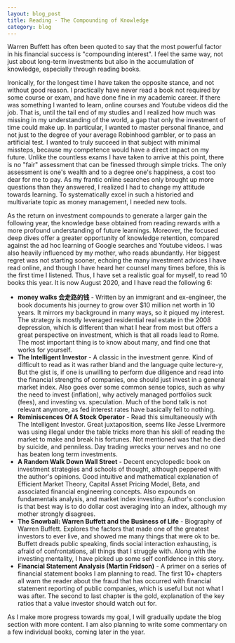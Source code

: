 ```yaml
---
layout: blog_post
title: Reading - The Compounding of Knowledge
category: blog
---
```


Warren Buffett has often been quoted to say that the most powerful factor in his financial success is "compounding interest". I feel the same way, not just about long-term investments but also in the accumulation of knowledge, especially through reading books.

Ironically, for the longest time I have taken the opposite stance, and not without good reason. I practically have never read a book not required by some course or exam, and have done fine in my academic career. If there was something I wanted to learn, online courses and Youtube videos did the job. That is, until the tail end of my studies and I realized how much was missing in my understanding of the world, a gap that only the investment of time could make up. In particular, I wanted to master personal finance, and not just to the degree of your average Robinhood gambler, or to pass an artificial test. I wanted to truly succeed in that subject with minimal missteps, because my competence would have a direct impact on my future. Unlike the countless exams I have taken to arrive at this point, there is no "fair" assessment that can be finessed through simple tricks. The only assessment is one's wealth and to a degree one's happiness, a cost too dear for me to pay. As my frantic online searches only brought up more questions than they answered, I realized I had to change my attitude towards learning. To systematically excel in such a historied and multivariate topic as money management, I needed new tools.

As the return on investment compounds to generate a larger gain the following year, the knowledge base obtained from reading rewards with a more profound understanding of future learnings. Moreover, the focused deep dives offer a greater opportunity of knowledge retention, compared against the ad hoc learning of Google searches and Youtube videos. I was also heavily influenced by my mother, who reads abundantly. Her biggest regret was not starting sooner, echoing the many investment advices I have read online, and though I have heard her counsel many times before, this is the first time I listened. Thus, I have set a realistic goal for myself, to read 10 books this year. It is now August 2020, and I have read the following 6:

* **money walks 会走路的钱** - Written by an immigrant and ex-engineer, the book documents his journey to grow over $10 million net worth in 10 years. It mirrors my background in many ways, so it piqued my interest. The strategy is mostly leveraged residential real estate in the 2008 depression, which is different than what I hear from most but offers a great perspective on investment, which is that all roads lead to Rome. The most important thing is to know about many, and find one that works for yourself.
* **The Intelligent Investor** - A classic in the investment genre. Kind of difficult to read as it was rather bland and the language quite lecture-y, But the gist is, if one is unwilling to perform due diligence and read into the financial strengths of companies, one should just invest in a general market index. Also goes over some common sense topics, such as why the need to invest (inflation), why actively managed portfolios suck (fees), and investing vs. speculation. Much of the bond talk is not relevant anymore, as fed interest rates have basically fell to nothing.
* **Reminiscences Of A Stock Operator** - Read this simultaneously with The Intelligent Investor. Great juxtaposition, seems like Jesse Livermore was using illegal under the table tricks more than his skill of reading the market to make and break his fortunes. Not mentioned was that he died by suicide, and penniless. Day trading wrecks your nerves and no one has beaten long term investments.
* **A Random Walk Down Wall Street** - Decent encyclopedic book on investment strategies and schools of thought, although peppered with the author's opinions. Good intuitive and mathematical explanation of Efficient Market Theory, Capital Asset Pricing Model, Beta, and associated financial engineering concepts. Also expounds on fundamentals analysis, and market index investing. Author's conclusion is that best way is to do dollar cost averaging into an index, although my mother strongly disagrees.
* **The Snowball: Warren Buffett and the Business of Life** - Biography of Warren Buffett. Explores the factors that made one of the greatest investors to ever live, and showed me many things that were ok to be. Buffett dreads public speaking, finds social interaction exhausting, is afraid of confrontations, all things that I struggle with. Along with the investing mentality, I have picked up some self confidence in this story.
* **Financial Statement Analysis (Martin Fridson)** - A primer on a series of financial statement books I am planning to read. The first 10+ chapters all warn the reader about the fraud that has occurred with financial statement reporting of public companies, which is useful but not what I was after. The second to last chapter is the gold, explanation of the key ratios that a value investor should watch out for.

As I make more progress towards my goal, I will gradually update the blog section with more content. I am also planning to write some commentary on a few individual books, coming later in the year.
